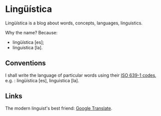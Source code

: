 Lingüística
===

Lingüística is a blog about words, concepts, languages, linguistics.

Why the name? Because:

* lingüística [es];
* linguistica [la].

## Conventions

I shall write the language of particular words using their [ISO 639-1 codes](https://en.wikipedia.org/wiki/List_of_ISO_639-1_codes), e.g. : lingüística [es], linguistica [la].

## Links

The modern linguist's best friend: [Google Translate](http://translate.google.com/]).